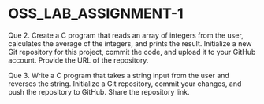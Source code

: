 # OSS_LAB_ASSIGNMENT-1

Que 2. Create a C program that reads an array of integers from the user, calculates the average of the integers, and prints
the result. Initialize a new Git repository for this project, commit the code, and upload it to your GitHub account.
Provide the URL of the repository.

Que 3. Write a C program that takes a string input from the user and reverses the string. Initialize a Git repository, commit
your changes, and push the repository to GitHub. Share the repository link.
